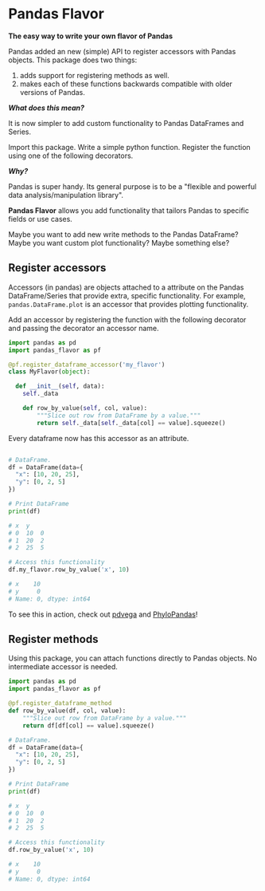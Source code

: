 # Pandas Flavor
**The easy way to write your own flavor of Pandas**

Pandas added an new (simple) API to register accessors with Pandas objects.
This package does two things:
1. adds support for registering methods as well.
2. makes each of these functions backwards compatible with older versions of Pandas.

***What does this mean?***

It is now simpler to add custom functionality to Pandas DataFrames and Series.

Import this package. Write a simple python function. Register the function using one of the following decorators.

***Why?***

Pandas is super handy. Its general purpose is to be a "flexible and powerful data analysis/manipulation library".

**Pandas Flavor** allows you add functionality that tailors Pandas to specific fields or use cases.

Maybe you want to add new write methods to the Pandas DataFrame? Maybe you want custom plot functionality? Maybe something else?

## Register accessors

Accessors (in pandas) are objects attached to a attribute on the Pandas DataFrame/Series
that provide extra, specific functionality. For example, `pandas.DataFrame.plot` is an
accessor that provides plotting functionality.

Add an accessor by registering the function with the following decorator
and passing the decorator an accessor name.

```python
import pandas as pd
import pandas_flavor as pf

@pf.register_dataframe_accessor('my_flavor')
class MyFlavor(object):

  def __init__(self, data):
    self._data

    def row_by_value(self, col, value):
        """Slice out row from DataFrame by a value."""
        return self._data[self._data[col] == value].squeeze()

```

Every dataframe now has this accessor as an attribute.
```python

# DataFrame.
df = DataFrame(data={
  "x": [10, 20, 25],
  "y": [0, 2, 5]
})

# Print DataFrame
print(df)

# x  y
# 0  10  0
# 1  20  2
# 2  25  5

# Access this functionality
df.my_flavor.row_by_value('x', 10)

# x    10
# y     0
# Name: 0, dtype: int64
```

To see this in action, check out [pdvega](https://github.com/jakevdp/pdvega) and
[PhyloPandas](https://github.com/Zsailer/phylopandas)!


## Register methods

Using this package, you can attach functions directly to Pandas objects. No
intermediate accessor is needed.

```python
import pandas as pd
import pandas_flavor as pf

@pf.register_dataframe_method
def row_by_value(df, col, value):
    """Slice out row from DataFrame by a value."""
    return df[df[col] == value].squeeze()

```

```python
# DataFrame.
df = DataFrame(data={
  "x": [10, 20, 25],
  "y": [0, 2, 5]
})

# Print DataFrame
print(df)

# x  y
# 0  10  0
# 1  20  2
# 2  25  5

# Access this functionality
df.row_by_value('x', 10)

# x    10
# y     0
# Name: 0, dtype: int64
```

